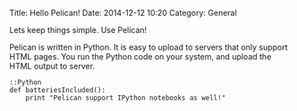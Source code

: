 Title: Hello Pelican! 
Date: 2014-12-12 10:20
Category: General

Lets keep things simple. Use Pelican! 

Pelican is written in Python. It is easy to upload to servers that only support HTML pages. You run the Python code on your system, and upload the HTML output to server. 

	::Python
	def batteriesIncluded():
		print "Pelican support IPython notebooks as well!"


